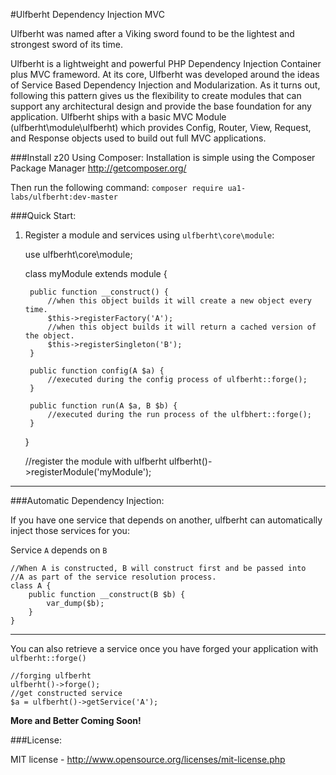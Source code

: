 #Ulfberht Dependency Injection MVC

Ulfberht was named after a Viking sword found to be the lightest and strongest sword of its time. 

Ulfberht is a lightweight and powerful PHP Dependency Injection Container plus MVC frameword. At its core, Ulfberht was developed around the ideas of Service Based Dependency Injection and Modularization. As it turns out, following this pattern gives us the flexibility to create modules that can support any architectural design and provide the base foundation for any application. Ulfberht ships with a basic MVC Module (ulfberht\module\ulfberht) which provides Config, Router, View, Request, and Response objects used to build out full MVC applications.

###Install z20 Using Composer:
Installation is simple using the Composer Package Manager http://getcomposer.org/

Then run the following command: `composer require ua1-labs/ulfberht:dev-master`

###Quick Start:

1) Register a module and services using `ulfberht\core\module`:
	
    use ulfberht\core\module;
    
    class myModule extends module {
        
        public function __construct() {
            //when this object builds it will create a new object every time.
            $this->registerFactory('A');
            //when this object builds it will return a cached version of the object.
            $this->registerSingleton('B');
        }

        public function config(A $a) {
            //executed during the config process of ulfberht::forge();
        }

        public function run(A $a, B $b) {
            //executed during the run process of the ulfbhert::forge();            
        }
    }
    
    //register the module with ulfberht
    ulfberht()->registerModule('myModule');

---

###Automatic Dependency Injection:

If you have one service that depends on another, ulfberht can automatically inject those services for you:

Service `A` depends on `B`

    //When A is constructed, B will construct first and be passed into
    //A as part of the service resolution process.
    class A {
        public function __construct(B $b) {
            var_dump($b);   
        }
    }
    
---

You can also retrieve a service once you have forged your application with `ulfberht::forge()`
    
    //forging ulfberht
    ulfberht()->forge();
    //get constructed service
    $a = ulfberht()->getService('A');
    
**More and Better Coming Soon!**    

###License:

MIT license - http://www.opensource.org/licenses/mit-license.php